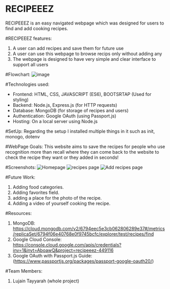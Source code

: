 # RECIPEEEZ
RECIPEEEZ is an easy navigated webpage which was designed for users to find and add cooking recipes.

#RECIPEEEZ features:
1. A user can add recipes and save them for future use
2. A user can use this webpage to browse recips only without adding any
3. The webpage is designed to have very simple and clear interface to support all users
   
#Flowchart:
![image](https://github.com/user-attachments/assets/cd4fb4b3-44d0-4769-a6ee-d5b4543a25e5)

#Technologies used:
- Frontend: HTML, CSS, JAVASCRIPT (ES6), BOOTSRTAP (Used for styling)
- Backend: Node.js, Express.js (for HTTP requests)
- Database: MongoDB (for storage of recipes and users)
- Authentication: Google OAuth (using Passport.js)
- Hosting: On a local server using Node.js


#SetUp: 
Regarding the setup I installed multiple things in it such as init, monogo, dotenv

#WebPage Goals:
This website aims to save the recipes for people who use recognition more than recall where they can come back to the website to check the recipe they want or they added in seconds!

#Screenshots:
![Homepage](https://github.com/user-attachments/assets/0e629820-81b6-4dd8-bab0-ac67c59457ba)
![recipes page](https://github.com/user-attachments/assets/5d417bc3-2674-4388-8a5b-317ac65bc0d0)
![Add recipes page](https://github.com/user-attachments/assets/e893b0b6-5b98-45f9-9774-6c71f2665b21)

#Future Work:
1. Adding food categories.
2. Adding favorites field.
3. adding a place for the photo of the recipe.
4. Adding a video of yourself cooking the recipe.

  #Resources:
  1. MongoDB: https://cloud.mongodb.com/v2/6794eec5e3cb062806289e37#/metrics/replicaSet/6794f06e40768e0f9745bcfc/explorer/test/recipes/find
  2. Google Cloud Console: https://console.cloud.google.com/apis/credentials?inv=1&invt=AboawQ&project=recipeeez-449116
  3. Google OAuth with Passport.js Guide: (https://www.passportjs.org/packages/passport-google-oauth20/)

#Team Members:
1. Lujain Tayyarah (whole project)



